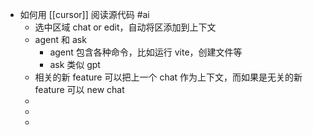 - 如何用 [[cursor]] 阅读源代码 #ai
	- 选中区域 chat or edit，自动将区添加到上下文
	- agent 和 ask
		- agent 包含各种命令，比如运行 vite，创建文件等
		- ask 类似 gpt
	- 相关的新 feature 可以把上一个 chat 作为上下文，而如果是无关的新 feature 可以 new chat
	-
	-
	-